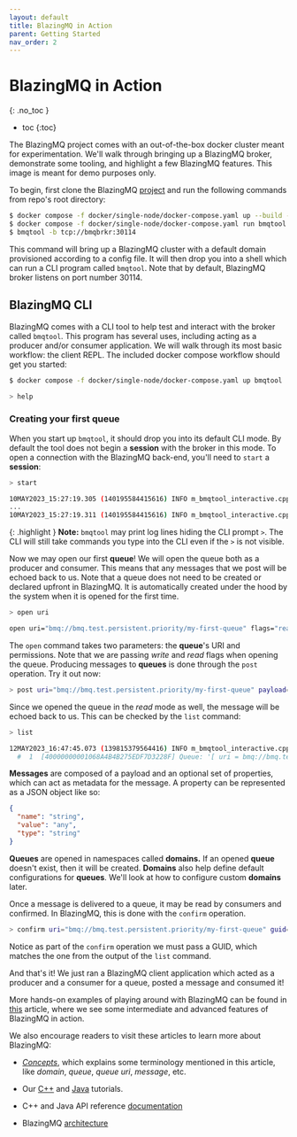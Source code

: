 ```yaml
---
layout: default
title: BlazingMQ in Action
parent: Getting Started
nav_order: 2
---
```


# BlazingMQ in Action
{: .no_toc }

* toc
{:toc}

The BlazingMQ project comes with an out-of-the-box docker cluster meant for
experimentation. We'll walk through bringing up a BlazingMQ broker, demonstrate
some tooling, and highlight a few BlazingMQ features.  This image is meant for
demo purposes only.

To begin, first clone the BlazingMQ
[project](https://github.com/bloomberg/blazingmq) and run the following
commands from repo's root directory:

```sh
$ docker compose -f docker/single-node/docker-compose.yaml up --build -d
$ docker compose -f docker/single-node/docker-compose.yaml run bmqtool
$ bmqtool -b tcp://bmqbrkr:30114
```

This command will bring up a BlazingMQ cluster with a default domain
provisioned according to a config file. It will then drop you into a shell
which can run a CLI program called `bmqtool`. Note that by default, BlazingMQ
broker listens on port number 30114.

## BlazingMQ CLI

BlazingMQ comes with a CLI tool to help test and interact with the broker
called `bmqtool`. This program has several uses, including acting as a producer
and/or consumer application. We will walk through its most basic workflow: the
client REPL. The included docker compose workflow should get you started:

```sh
$ docker compose -f docker/single-node/docker-compose.yaml up bmqtool

> help
```

### Creating your first queue

When you start up `bmqtool`, it should drop you into its default CLI mode. By
default the tool does not begin a **session** with the broker in this mode. To
open a connection with the BlazingMQ back-end, you'll need to `start` a
**session**:

```sh
> start

10MAY2023_15:27:19.305 (140195584415616) INFO m_bmqtool_interactive.cpp:140 --> Starting session: [ async = false ]
...
10MAY2023_15:27:19.311 (140195584415616) INFO m_bmqtool_interactive.cpp:151 <-- session.start(5.0) => SUCCESS (0)
```

{: .highlight }
**Note:** `bmqtool` may print log lines hiding the CLI prompt `>`.
The CLI will still take commands you type into the CLI even if the `>` is not visible.

Now we may open our first **queue**!  We will open the queue both as a producer
and consumer.  This means that any messages that we post will be echoed back to
us.  Note that a queue does not need to be created or declared upfront in
BlazingMQ. It is automatically created under the hood by the system when it is
opened for the first time.

```sh
> open uri

open uri="bmq://bmq.test.persistent.priority/my-first-queue" flags="read,write,ack"
```

The `open` command takes two parameters: the **queue**'s URI and
permissions. Note that we are passing *write* and *read* flags when opening the
queue. Producing messages to **queues** is done through the `post`
operation. Try it out now:

```sh
> post uri="bmq://bmq.test.persistent.priority/my-first-queue" payload=["hello world"]
```

Since we opened the queue in the *read* mode as well, the message will be
echoed back to us. This can be checked by the `list` command:

```sh
> list

12MAY2023_16:47:45.073 (139815379564416) INFO m_bmqtool_interactive.cpp:648 Unconfirmed message listing: 1 messages
  #  1  [40000000001068A4B4B275EDF7D3228F] Queue: '[ uri = bmq://bmq.test.persistent.priority/my-first-queue correlationId = [ autoValue = 2 ] ]' = 'hello world'
```

**Messages** are composed of a payload and an optional set of properties, which
can act as metadata for the message. A property can be represented as a JSON
object like so:

```json
{
  "name": "string",
  "value": "any",
  "type": "string"
}
```

**Queues** are opened in namespaces called **domains.** If an opened **queue**
doesn't exist, then it will be created. **Domains** also help define default
configurations for **queues**. We'll look at how to configure custom
**domains** later.

Once a message is delivered to a queue, it may be read by consumers and
confirmed. In BlazingMQ, this is done with the `confirm` operation.

```sh
> confirm uri="bmq://bmq.test.persistent.priority/my-first-queue" guid="40000000001068A4B4B275EDF7D3228F"
```

Notice as part of the `confirm` operation we must pass a GUID, which matches
the one from the output of the `list` command.

And that's it!  We just ran a BlazingMQ client application which acted as a
producer and a consumer for a queue, posted a message and consumed it!

More hands-on examples of playing around with BlazingMQ can be found in
[this](../more_fun_with_blazingmq) article, where we see some intermediate and
advanced features of BlazingMQ in action.

We also encourage readers to visit these articles to learn more about
BlazingMQ:

- [*Concepts*](../../introduction/concepts), which explains some terminology
  mentioned in this article, like *domain*, *queue*, *queue uri*, *message*,
  etc.

- Our [C++](https://github.com/bloomberg/blazingmq/tree/main/src/tutorials)
  and
  [Java](https://github.com/bloomberg/bmq-sdk-java/tree/main/bmq-examples)
  tutorials.

- C++ and Java API reference [documentation](../../apidocs)

- BlazingMQ [architecture](../../architecture/clustering)
